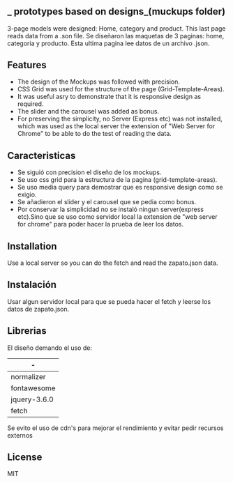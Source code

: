 # 
## _ prototypes based on designs_(muckups folder)




3-page models were designed: Home, category and product. This last page reads data from a .son file.
Se diseñaron las maquetas de 3 paginas: home, categoria y producto. Esta ultima pagina lee datos de un archivo .json.

## Features

- The design of the Mockups was followed with precision.
- CSS Grid was used for the structure of the page (Grid-Template-Areas).
- It was useful asry to demonstrate that it is responsive design as required.
- The slider and the carousel was added as bonus.
- For preserving the simplicity, no Server (Express etc) was not installed, which was used as the local server the extension of "Web Server for Chrome" to be able to do the test of reading the data.

## Caracteristicas

- Se siguió con precision el diseño de los mockups.
- Se uso css grid para la estructura de la pagina (grid-template-areas).
- Se uso media query para demostrar que es responsive design como se exigio. 
- Se añadieron el slider y el carousel que se pedia como bonus.
- Por conservar la simplicidad no se instaló ningun server(express etc).Sino que se uso como servidor local la extension de  "web server for chrome" para poder hacer la prueba de leer los datos.






## Installation

Use a local server so you can do the fetch and read the zapato.json data.

## Instalación

Usar algun servidor local para que se pueda hacer el fetch y leerse los datos de zapato.json.



## Librerias 

El diseño demando el uso de:

| - | 
| ------ | 
| normalizer | 
| fontawesome | 
| jquery-3.6.0 |
| fetch |  |

Se evito el uso de cdn's para mejorar el rendimiento y evitar pedir recursos externos




## License

MIT



